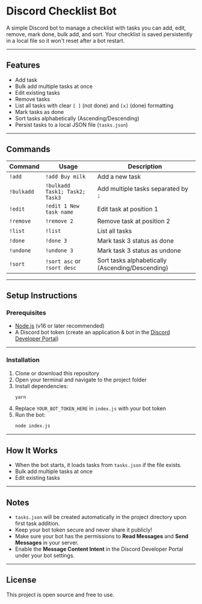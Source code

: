 # Discord Checklist Bot

A simple Discord bot to manage a checklist with tasks you can add, edit, remove, mark done, bulk add, and sort. Your checklist is saved persistently in a local file so it won't reset after a bot restart.

---

## Features

- Add task
- Bulk add multiple tasks at once
- Edit existing tasks
- Remove tasks
- List all tasks with clear `[ ]` (not done) and `[x]` (done) formatting
- Mark tasks as done
- Sort tasks alphabetically (Ascending/Descending)
- Persist tasks to a local JSON file (`tasks.json`)

---

## Commands

| Command    | Usage                          | Description                                      |
| ---------- | ------------------------------ | ------------------------------------------------ |
| `!add`     | `!add Buy milk`                | Add a new task                                   |
| `!bulkadd` | `!bulkadd Task1; Task2; Task3` | Add multiple tasks separated by `;`              |
| `!edit`    | `!edit 1 New task name`        | Edit task at position 1                          |
| `!remove`  | `!remove 2`                    | Remove task at position 2                        |
| `!list`    | `!list`                        | List all tasks                                   |
| `!done`    | `!done 3`                      | Mark task 3 status as done                       |
| `!undone`  | `!undone 3`                    | Mark task 3 status as undone                     |
| `!sort`    | `!sort asc` or `!sort desc`    | Sort tasks alphabetically (Ascending/Descending) |

---

## Setup Instructions

### Prerequisites

- [Node.js](https://nodejs.org/) (v16 or later recommended)
- A Discord bot token (create an application & bot in the [Discord Developer Portal](https://discord.com/developers/applications))

---

### Installation

1. Clone or download this repository
2. Open your terminal and navigate to the project folder
3. Install dependencies:
   ```bash
   yarn
   ```
4. Replace `YOUR_BOT_TOKEN_HERE` in `index.js` with your bot token
5. Run the bot:
   ```bash
   node index.js
   ```

---

## How It Works

- When the bot starts, it loads tasks from `tasks.json` if the file exists.
- Bulk add multiple tasks at once
- Edit existing tasks

---

## Notes

- `tasks.json` will be created automatically in the project directory upon first task addition.
- Keep your bot token secure and never share it publicly!
- Make sure your bot has the permissions to **Read Messages** and **Send Messages** in your server.
- Enable the **Message Content Intent** in the Discord Developer Portal under your bot settings.

---

## License

This project is open source and free to use.
